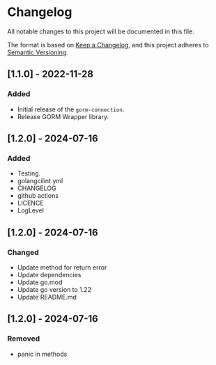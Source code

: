
# Changelog

All notable changes to this project will be documented in this file.

The format is based on [Keep a Changelog](https://keepachangelog.com/en/1.0.0/), and this project adheres to [Semantic Versioning](https://semver.org/spec/v2.0.0.html).

## [1.1.0] - 2022-11-28
### Added
- Initial release of the `gorm-connection`.
- Release GORM Wrapper library.


## [1.2.0] - 2024-07-16
### Added
- Testing.
- golangcilint.yml
- CHANGELOG
- github actions
- LICENCE
- LogLevel

## [1.2.0] - 2024-07-16
### Changed
- Update method for return error
- Update dependencies
- Update go.mod
- Update go version to 1.22
- Update README.md

## [1.2.0] - 2024-07-16
### Removed
- panic in methods

